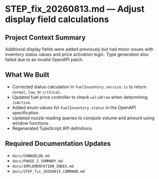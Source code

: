 # STEP_fix_20260813.md — Adjust display field calculations

## Project Context Summary
Additional display fields were added previously but had minor issues with
inventory status values and price activation logic. Type generation also failed due
to an invalid OpenAPI patch.

## What We Built
- Corrected status calculation in `fuelInventory.service.ts` to return `normal`,
  `low`, or `critical`.
- Updated fuel price controller to check `validFrom` when determining `isActive`.
- Added enum values for `FuelInventory.status` in the OpenAPI specification.
- Updated nozzle reading queries to compute volume and amount using window
  functions.
- Regenerated TypeScript API definitions.

## Required Documentation Updates
- `docs/CHANGELOG.md`
- `docs/PHASE_2_SUMMARY.md`
- `docs/IMPLEMENTATION_INDEX.md`
- `docs/STEP_fix_20260813_COMMAND.md`
